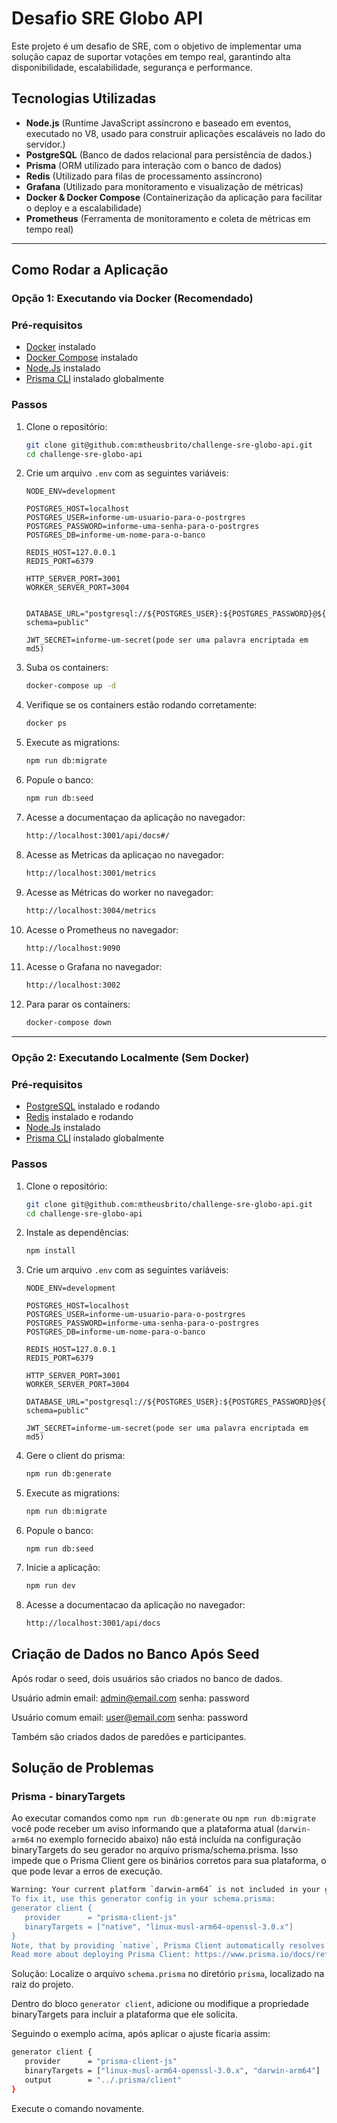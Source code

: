 # Desafio SRE Globo API

Este projeto é um desafio de SRE, com o objetivo de implementar uma solução capaz de suportar votações em tempo real, garantindo alta disponibilidade, escalabilidade, segurança e performance.

## Tecnologias Utilizadas
- **Node.js** (Runtime JavaScript assíncrono e baseado em eventos, executado no V8, usado para construir aplicações escaláveis no lado do servidor.)
- **PostgreSQL** (Banco de dados relacional para persistência de dados.)
- **Prisma** (ORM utilizado para interação com o banco de dados)
- **Redis** (Utilizado para filas de processamento assíncrono)
- **Grafana** (Utilizado para monitoramento e visualização de métricas)
- **Docker & Docker Compose** (Containerização da aplicação para facilitar o deploy e a escalabilidade)
- **Prometheus** (Ferramenta de monitoramento e coleta de métricas em tempo real)

---

## Como Rodar a Aplicação

### Opção 1: Executando via Docker (Recomendado)

### **Pré-requisitos**
- [Docker](https://www.docker.com/) instalado
- [Docker Compose](https://docs.docker.com/compose/install/) instalado
- [Node.Js](https://nodejs.org/en) instalado
- [Prisma CLI](https://www.prisma.io/docs/orm/tools/prisma-cli) instalado globalmente

### **Passos**
1. Clone o repositório:
   ```sh
   git clone git@github.com:mtheusbrito/challenge-sre-globo-api.git
   cd challenge-sre-globo-api
   ```

2. Crie um arquivo `.env` com as seguintes variáveis:
   ```env
   NODE_ENV=development

   POSTGRES_HOST=localhost
   POSTGRES_USER=informe-um-usuario-para-o-postrgres
   POSTGRES_PASSWORD=informe-uma-senha-para-o-postrgres
   POSTGRES_DB=informe-um-nome-para-o-banco

   REDIS_HOST=127.0.0.1
   REDIS_PORT=6379

   HTTP_SERVER_PORT=3001
   WORKER_SERVER_PORT=3004


   DATABASE_URL="postgresql://${POSTGRES_USER}:${POSTGRES_PASSWORD}@${POSTGRES_HOST}:5432/${POSTGRES_DB}?schema=public"

   JWT_SECRET=informe-um-secret(pode ser uma palavra encriptada em md5)
   ```

3. Suba os containers:
   ```sh
   docker-compose up -d
   ```

4. Verifique se os containers estão rodando corretamente:
   ```sh
   docker ps
   ```

5. Execute as migrations:
   ```sh
   npm run db:migrate
   ```

6. Popule o banco:
   ```sh
   npm run db:seed
   ```

7. Acesse a documentaçao da aplicação no navegador:
   ```sh
   http://localhost:3001/api/docs#/
   ```

8. Acesse as Metricas da aplicaçao no navegador:
   ```sh
   http://localhost:3001/metrics
   ```   

9. Acesse as Métricas do worker no navegador:
   ```sh
   http://localhost:3004/metrics
   ```  

9. Acesse o Prometheus no navegador:
    ```sh
    http://localhost:9090
    ```

10. Acesse o Grafana no navegador:
    ```sh
    http://localhost:3002
    ```

8. Para parar os containers:
   ```sh
   docker-compose down
   ```
---

### Opção 2: Executando Localmente (Sem Docker)

### **Pré-requisitos**
- [PostgreSQL](https://www.postgresql.org/) instalado e rodando
- [Redis](https://redis.io/) instalado e rodando
- [Node.Js](https://nodejs.org/en) instalado
- [Prisma CLI](https://www.prisma.io/docs/orm/tools/prisma-cli) instalado globalmente

### **Passos**
1. Clone o repositório:
   ```sh
   git clone git@github.com:mtheusbrito/challenge-sre-globo-api.git
   cd challenge-sre-globo-api
   ```

2. Instale as dependências:
   ```sh
   npm install
   ```

3. Crie um arquivo `.env` com as seguintes variáveis:
   ```env
   NODE_ENV=development

   POSTGRES_HOST=localhost
   POSTGRES_USER=informe-um-usuario-para-o-postrgres
   POSTGRES_PASSWORD=informe-uma-senha-para-o-postrgres
   POSTGRES_DB=informe-um-nome-para-o-banco

   REDIS_HOST=127.0.0.1
   REDIS_PORT=6379

   HTTP_SERVER_PORT=3001
   WORKER_SERVER_PORT=3004

   DATABASE_URL="postgresql://${POSTGRES_USER}:${POSTGRES_PASSWORD}@${POSTGRES_HOST}:5432/${POSTGRES_DB}?schema=public"

   JWT_SECRET=informe-um-secret(pode ser uma palavra encriptada em md5)
   
   ```

4. Gere o client do prisma:
    ```sh
    npm run db:generate
    ```

5. Execute as migrations:
    ```sh
    npm run db:migrate
    ```

6. Popule o banco:
   ```
   npm run db:seed
   ```

5. Inicie a aplicação:
   ```sh
   npm run dev
   ```

6. Acesse a documentacao da aplicação no navegador:
   ```sh
   http://localhost:3001/api/docs
   ```


## Criação de Dados no Banco Após Seed

Após rodar o seed, dois usuários são criados no banco de dados. 

Usuário admin
email: admin@email.com
senha: password

Usuário comum
email: user@email.com
senha: password

Também são criados dados de paredões e participantes.


## Solução de Problemas

### Prisma - binaryTargets

Ao executar comandos como `npm run db:generate` ou `npm run db:migrate` você pode receber um aviso informando que a plataforma atual (`darwin-arm64` no exemplo fornecido abaixo) não está incluída na configuração binaryTargets do seu gerador no arquivo prisma/schema.prisma. Isso impede que o Prisma Client gere os binários corretos para sua plataforma, o que pode levar a erros de execução.
 
   ```sh
   Warning: Your current platform `darwin-arm64` is not included in your generator's `binaryTargets` configuration ["linux-musl-arm64-openssl-3.0.x"].
   To fix it, use this generator config in your schema.prisma:
   generator client {
      provider      = "prisma-client-js"
      binaryTargets = ["native", "linux-musl-arm64-openssl-3.0.x"]
   }
   Note, that by providing `native`, Prisma Client automatically resolves `darwin-arm64`.
   Read more about deploying Prisma Client: https://www.prisma.io/docs/reference/tools-and-interfaces/prisma-schema/generators
   ```
   Solução: 
   Localize o arquivo `schema.prisma` no diretório `prisma`, localizado na raiz do projeto.

   Dentro do bloco `generator client`, adicione ou modifique a propriedade binaryTargets para incluir a plataforma que ele solicita.

   Seguindo o exemplo acima, após aplicar o ajuste ficaria assim: 

   ```sh
   generator client {
      provider      = "prisma-client-js"
      binaryTargets = ["linux-musl-arm64-openssl-3.0.x", "darwin-arm64"]
      output        = "../.prisma/client"
   }
   ```
   Execute o comando novamente.
   